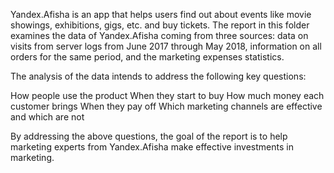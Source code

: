 
Yandex.Afisha is an app that helps users find out about events like movie showings, exhibitions, gigs, etc. and buy tickets. The report in this folder examines the data of Yandex.Afisha coming from three sources: data on visits from server logs from June 2017 through May 2018, information on all orders for the same period, and the marketing expenses statistics.

The analysis of the data intends to address the following key questions:

How people use the product
When they start to buy
How much money each customer brings
When they pay off
Which marketing channels are effective and which are not

By addressing the above questions, the goal of the report is to help marketing experts from Yandex.Afisha make effective investments in marketing.
